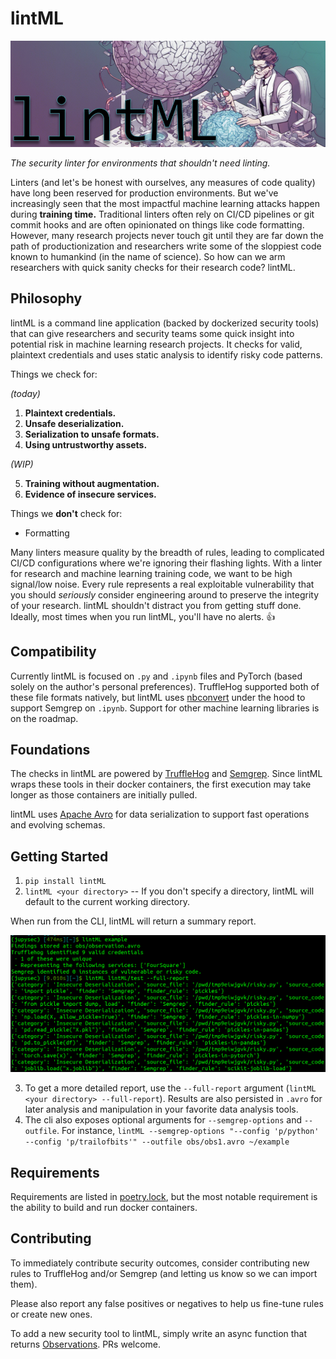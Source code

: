 # lintML

![](static/banner.png)

_The security linter for environments that shouldn't need linting._

Linters (and let's be honest with ourselves, any measures of code quality) have long been reserved for production environments. But we've increasingly seen that the most impactful machine learning attacks happen during **training time.** Traditional linters often rely on CI/CD pipelines or git commit hooks and are often opinionated on things like code formatting. However, many research projects never touch git until they are far down the path of productionization and researchers write some of the sloppiest code known to humankind (in the name of science). So how can we arm researchers with quick sanity checks for their research code? lintML.

## Philosophy

lintML is a command line application (backed by dockerized security tools) that can give researchers and security teams some quick insight into potential risk in machine learning research projects. It checks for valid, plaintext credentials and uses static analysis to identify risky code patterns.

Things we check for:

_(today)_

1) **Plaintext credentials.**
2) **Unsafe deserialization.**
3) **Serialization to unsafe formats.**
4) **Using untrustworthy assets.**

_(WIP)_

5) **Training without augmentation.**
6) **Evidence of insecure services.**

Things we **don't** check for:
- Formatting 

Many linters measure quality by the breadth of rules, leading to complicated CI/CD configurations where we're ignoring their flashing lights. With a linter for research and machine learning training code, we want to be high signal/low noise. Every rule represents a real exploitable vulnerability that you should _seriously_ consider engineering around to preserve the integrity of your research. lintML shouldn't distract you from getting stuff done. Ideally, most times when you run lintML, you'll have no alerts. :thumbsup:

## Compatibility

Currently lintML is focused on `.py` and `.ipynb` files and PyTorch (based solely on the author's personal preferences). TruffleHog supported both of these file formats natively, but lintML uses [nbconvert](https://nbconvert.readthedocs.io/en/latest/) under the hood to support Semgrep on `.ipynb`. Support for other machine learning libraries is on the roadmap.

## Foundations

The checks in lintML are powered by [TruffleHog](https://github.com/trufflesecurity/trufflehog) and [Semgrep](https://semgrep.dev/). Since lintML wraps these tools in their docker containers, the first execution may take longer as those containers are initially pulled.

lintML uses [Apache Avro](https://avro.apache.org/) for data serialization to support fast operations and evolving schemas.

## Getting Started

1. `pip install lintML`
2. `lintML <your directory>` -- If you don't specify a directory, lintML will default to the current working directory.

When run from the CLI, lintML will return a summary report.

![](static/results.png)

3. To get a more detailed report, use the `--full-report` argument (`lintML <your directory> --full-report`). Results are also persisted in `.avro` for later analysis and manipulation in your favorite data analysis tools.
4. The cli also exposes optional arguments for `--semgrep-options` and `--outfile`. For instance, `lintML --semgrep-options "--config 'p/python' --config 'p/trailofbits'" --outfile obs/obs1.avro ~/example`

## Requirements

Requirements are listed in [poetry.lock](poetry.lock), but the most notable requirement is the ability to build and run docker containers.

## Contributing

To immediately contribute security outcomes, consider contributing new rules to TruffleHog and/or Semgrep (and letting us know so we can import them).

Please also report any false positives or negatives to help us fine-tune rules or create new ones.

To add a new security tool to lintML, simply write an async function that returns [Observations](lintML/observation.py). PRs welcome.
